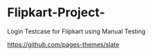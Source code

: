 # Flipkart-Project-
Login Testcase for Flipkart using Manual Testing 

https://github.com/pages-themes/slate
